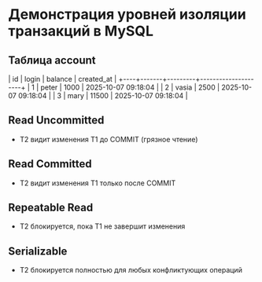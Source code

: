 # Демонстрация уровней изоляции транзакций в MySQL

## Таблица account

| id | login | balance | created_at          |
+----+-------+---------+---------------------+
|  1 | peter |    1000 | 2025-10-07 09:18:04 |
|  2 | vasia |    2500 | 2025-10-07 09:18:04 |
|  3 | mary  |   11500 | 2025-10-07 09:18:04 |

## Read Uncommitted
- T2 видит изменения T1 до COMMIT (грязное чтение)

## Read Committed
- T2 видит изменения T1 только после COMMIT

## Repeatable Read
- T2 блокируется, пока T1 не завершит изменения

## Serializable
- T2 блокируется полностью для любых конфликтующих операций
